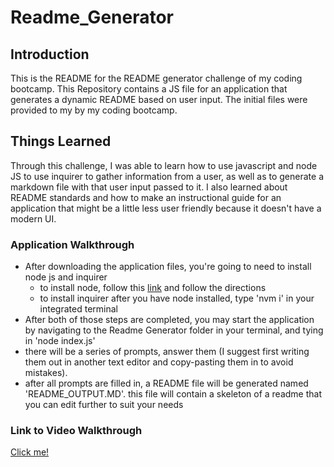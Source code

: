 # Readme_Generator

## Introduction
This is the README for the README generator challenge of my coding bootcamp. This Repository contains a JS file for an application that generates a dynamic README based on user input. The initial files were provided to my by my coding bootcamp.

## Things Learned
Through this challenge, I was able to learn how to use javascript and node JS to use inquirer to gather information from a user, as well as to generate a markdown file with that user input passed to it. I also learned about README standards and how to make an instructional guide for an application that might be a little less user friendly because it doesn't have a modern UI.

### Application Walkthrough

- After downloading the application files, you're going to need to install node js and inquirer
    - to install node, follow this [link](https://nodejs.org/en/download/package-manager) and follow the directions
    - to install inquirer after you have node installed, type 'nvm i' in your integrated terminal
- After both of those steps are completed, you may start the application by navigating to the Readme Generator folder in your terminal, and tying in 'node index.js'
- there will be a series of prompts, answer them (I suggest first writing them out in another text editor and copy-pasting them in to avoid mistakes).
- after all prompts are filled in, a README file will be generated named 'README_OUTPUT.MD'. this file will contain a skeleton of a readme that you can edit further to suit your needs

### Link to Video Walkthrough
[Click me!](https://drive.google.com/file/d/15qGxvCo8NDbTCw0QrtB_J5FAEqV0OLVQ/view?usp=sharing)